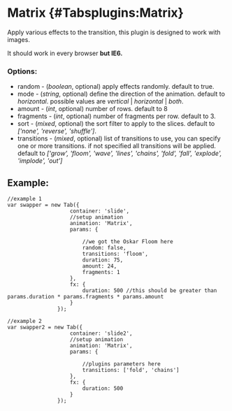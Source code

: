 Matrix {#Tabsplugins:Matrix}
============

Apply various effects to the transition, this plugin is designed to work with images.

It should work in every browser **but IE6.**

### Options:

* random  - (*boolean*, optional) apply effects randomly. default to true.
* mode  - (*string*, optional) define the direction of the animation. default to *horizontal*. possible values are *vertical* | *horizontal* | *both*.
* amount - (*int*, optional) number of rows. default to 8
* fragments - (*int*, optional) number of fragments per row. default to 3.
* sort - (*mixed*, optional) the sort filter to apply to the slices. default to *['none', 'reverse', 'shuffle']*.
* transitions  - (*mixed*, optional) list of transitions to use, you can specify one or more transitions. if not specified all transitions will be applied. default to *['grow', 'floom', 'wave', 'lines', 'chains', 'fold', 'fall', 'explode', 'implode', 'out']*

## Example:

	//example 1
	var swapper = new Tab({
						container: 'slide', 
						//setup animation
						animation: 'Matrix', 
						params: {
						
							//we got the Oskar Floom here
							random: false,
							transitions: 'floom',
							duration: 75,
							amount: 24,
							fragments: 1
						},
						fx: {
							duration: 500 //this should be greater than params.duration * params.fragments * params.amount
						}
					});

	//example 2
	var swapper2 = new Tab({
						container: 'slide2', 
						//setup animation
						animation: 'Matrix', 
						params: {
						
							//plugins parameters here
							transitions: ['fold', 'chains']
						},
						fx: {
							duration: 500
						}
					});

